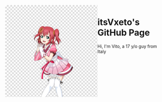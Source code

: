 <img align="left" src="IMG_3811.jpeg" alt="ruby chan"  width="300px">

# itsVxeto's GitHub Page
Hi, I'm Vito, a 17 y/o guy from Italy
